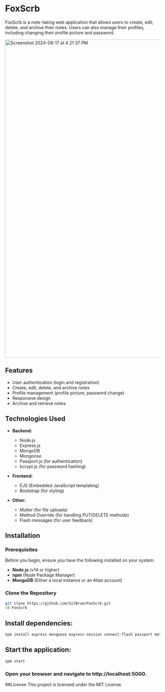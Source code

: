 # FoxScrb

FoxScrb is a note-taking web application that allows users to create, edit, delete, and archive their notes. Users can also manage their profiles, including changing their profile picture and password.

<img width="1034" alt="Screenshot 2024-08-17 at 4 21 37 PM" src="https://github.com/user-attachments/assets/04b6ef45-3e7c-4c81-826a-1ca25ca64661">


## Features

- User authentication (login and registration)
- Create, edit, delete, and archive notes
- Profile management (profile picture, password change)
- Responsive design
- Archive and retrieve notes

## Technologies Used

- **Backend:**
  - Node.js
  - Express.js
  - MongoDB
  - Mongoose
  - Passport.js (for authentication)
  - bcrypt.js (for password hashing)
  
- **Frontend:**
  - EJS (Embedded JavaScript templating)
  - Bootstrap (for styling)
  
- **Other:**
  - Multer (for file uploads)
  - Method Override (for handling PUT/DELETE methods)
  - Flash messages (for user feedback)

## Installation

### Prerequisites

Before you begin, ensure you have the following installed on your system:

- **Node.js** (v14 or higher)
- **npm** (Node Package Manager)
- **MongoDB** (Either a local instance or an Atlas account)

### Clone the Repository

```bash
git clone https://github.com/SilBrum/FoxScrb.git
cd FoxScrb
```


## Install dependencies:
```bash
npm install express mongoose express-session connect-flash passport method-override ejs

```

## Start the application:

```bash
npm start
```
### Open your browser and navigate to http://localhost:5000.


##License
This project is licensed under the MIT License.





